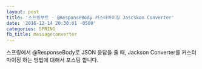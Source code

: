 ```yaml
---
layout: post
title: '스프링부트 - @ResponseBody 커스터마이징 Jascskon Converter'
date: '2016-12-14 20:30:01 -0500'
categories: SPRING
fb_title: messageconverter
---
```


스프링에서 @ResponseBody로 JSON 응답을 줄 때, Jackson Converter를 커스터마이징 하는 방법에 대해서 포스팅 합니다.

